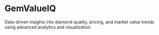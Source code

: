 # GemValueIQ
Data-driven insights into diamond quality, pricing, and market value trends using advanced analytics and visualization.
